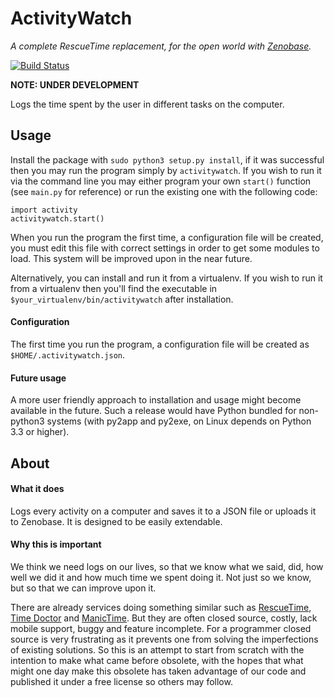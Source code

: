 # ActivityWatch
*A complete RescueTime replacement, for the open world with [Zenobase](http://zenobase.com).*

[![Build Status](https://travis-ci.org/ErikBjare/activitywatch.svg?branch=master)](https://travis-ci.org/ErikBjare/activitywatch)

**NOTE: UNDER DEVELOPMENT**

Logs the time spent by the user in different tasks on the computer.

## Usage
Install the package with `sudo python3 setup.py install`, if it was successful then you may run the program simply by `activitywatch`. If you wish to run it via the command line you may either program your own `start()` function (see `main.py` for reference) or run the existing one with the following code:


    import activity
    activitywatch.start()


When you run the program the first time, a configuration file will be created, you must edit this file with correct settings in order to get some modules to load. This system will be improved upon in the near future.

Alternatively, you can install and run it from a virtualenv. If you wish to run it from a virtualenv then you'll find the executable in `$your_virtualenv/bin/activitywatch` after installation.

#### Configuration
The first time you run the program, a configuration file will be created as `$HOME/.activitywatch.json`.

#### Future usage
A more user friendly approach to installation and usage might become available in the future.
Such a release would have Python bundled for non-python3 systems (with py2app and py2exe, on Linux depends on Python 3.3 or higher).

## About

#### What it does
Logs every activity on a computer and saves it to a JSON file or uploads it to Zenobase. It is designed to be easily extendable. 

#### Why this is important
We think we need logs on our lives, so that we know what we said, did, how well we did it and how much time we spent doing it. Not just so we know, but so that we can improve upon it.

There are already services doing something similar such as [RescueTime](https://www.rescuetime.com/), [Time Doctor](http://www.timedoctor.com/) and [ManicTime](http://www.manictime.com/). But they are often closed source, costly, lack mobile support, buggy and feature incomplete. For a programmer closed source is very frustrating as it prevents one from solving the imperfections of existing solutions. So this is an attempt to start from scratch with the intention to make what came before obsolete, with the hopes that what might one day make this obsolete has taken advantage of our code and published it under a free license so others may follow.

